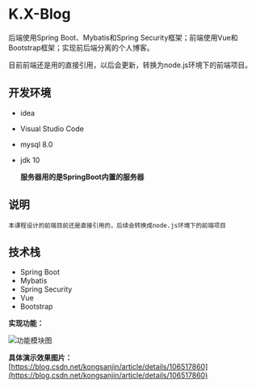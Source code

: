 # K.X-Blog
后端使用Spring Boot、Mybatis和Spring Security框架；前端使用Vue和Bootstrap框架；实现前后端分离的个人博客。

目前前端还是用的直接引用，以后会更新，转换为node.js环境下的前端项目。

## 开发环境

- idea
- Visual Studio Code
- mysql 8.0
- jdk 10

  **服务器用的是SpringBoot内置的服务器**

## 说明

`本课程设计的前端目前还是直接引用的，后续会转换成node.js环境下的前端项目`

## 技术栈

- Spring Boot
- Mybatis
- Spring Security
- Vue
- Bootstrap

**实现功能：**

![功能模块图](https://img-blog.csdnimg.cn/20200603101045372.png?x-oss-process=image/watermark,type_ZmFuZ3poZW5naGVpdGk,shadow_10,text_aHR0cHM6Ly9ibG9nLmNzZG4ubmV0L2tvbmdzYW5qaW4=,size_16,color_FFFFFF,t_70)

**具体演示效果图片：**[https://blog.csdn.net/kongsanjin/article/details/106517860](https://blog.csdn.net/kongsanjin/article/details/106517860)
